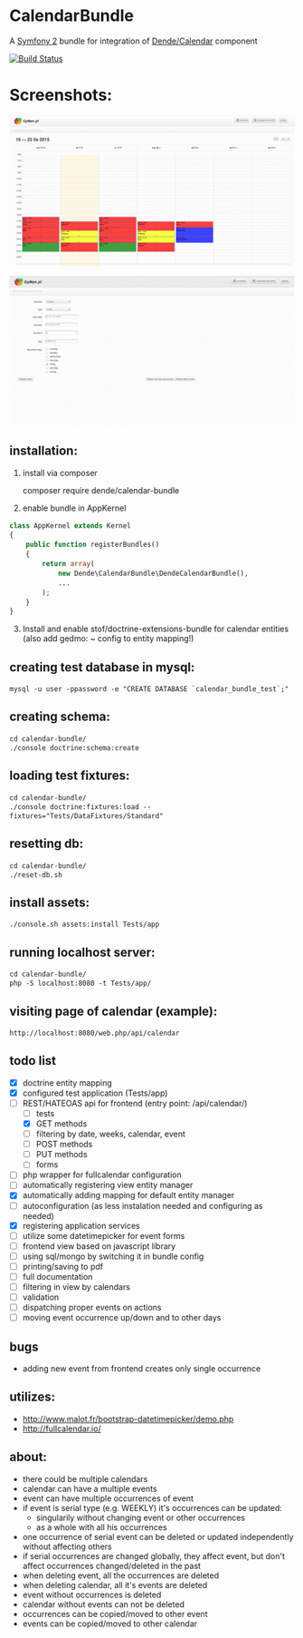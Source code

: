 # CalendarBundle

A [Symfony 2](http://symfony.com) bundle for integration of [Dende/Calendar](https://github.com/UirapuruDende/Calendar) component

[![Build Status](https://travis-ci.org/UirapuruDende/CalendarBundle.svg?branch=master)](https://travis-ci.org/UirapuruDende/CalendarBundle)

# Screenshots:

![img1](/Resources/docs/img/img_1.png)

![img2](/Resources/docs/img/img_2.png)

## installation:

1. install via composer

    composer require dende/calendar-bundle

2. enable bundle in AppKernel

```php
class AppKernel extends Kernel
{
    public function registerBundles()
    {
        return array(
            new Dende\CalendarBundle\DendeCalendarBundle(),
            ...
        );
    }
}
```

3. Install and enable stof/doctrine-extensions-bundle for calendar entities
(also add gedmo: ~ config to entity mapping!)

## creating test database in mysql:

    mysql -u user -ppassword -e "CREATE DATABASE `calendar_bundle_test`;"
    
## creating schema:

    cd calendar-bundle/
    ./console doctrine:schema:create
    
## loading test fixtures:

    cd calendar-bundle/
    ./console doctrine:fixtures:load --fixtures="Tests/DataFixtures/Standard"
    
## resetting db:

    cd calendar-bundle/
    ./reset-db.sh

## install assets:

    ./console.sh assets:install Tests/app
    
## running localhost server:

    cd calendar-bundle/
    php -S localhost:8080 -t Tests/app/

## visiting page of calendar (example):
    
    http://localhost:8080/web.php/api/calendar
    
## todo list

 - [x] doctrine entity mapping
 - [x] configured test application (Tests/app)
 - [ ] REST/HATEOAS api for frontend (entry point: /api/calendar/)
    - [ ] tests
    - [x] GET methods
    - [ ] filtering by date, weeks, calendar, event
    - [ ] POST methods
    - [ ] PUT methods
    - [ ] forms
 - [ ] php wrapper for fullcalendar configuration
 - [ ] automatically registering view entity manager
 - [x] automatically adding mapping for default entity manager
 - [ ] autoconfiguration (as less instalation needed and configuring as needed)
 - [x] registering application services
 - [ ] utilize some datetimepicker for event forms
 - [ ] frontend view based on javascript library
 - [ ] using sql/mongo by switching it in bundle config
 - [ ] printing/saving to pdf
 - [ ] full documentation
 - [ ] filtering in view by calendars
 - [ ] validation
 - [ ] dispatching proper events on actions
 - [ ] moving event occurrence up/down and to other days
 
## bugs

 - adding new event from frontend creates only single occurrence
    
    
## utilizes:

 - http://www.malot.fr/bootstrap-datetimepicker/demo.php
 - http://fullcalendar.io/
 
## about:

 - there could be multiple calendars
 - calendar can have a multiple events
 - event can have multiple occurrences of event
 - if event is serial type (e.g. WEEKLY) it's occurrences can be updated:
    - singularily without changing event or other occurrences
    - as a whole with all his occurrences
 - one occurrence of serial event can be deleted or updated independently without affecting others
 - if serial occurrences are changed globally, they affect event, but don't affect occurrences changed/deleted in the past
 - when deleting event, all the occurrences are deleted
 - when deleting calendar, all it's events are deleted
 - event without occurrences is deleted
 - calendar without events can not be deleted
 - occurrences can be copied/moved to other event
 - events can be copied/moved to other calendar
 
